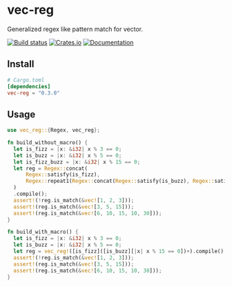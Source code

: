 # vec-reg

Generalized regex like pattern match for vector.

[![Build status](https://github.com/pocket7878/vec-reg/actions/workflows/check.yaml/badge.svg?branch=main)](https://github.com/pocket7878/vec-reg/actions/workflows/check.yml)
[![Crates.io](https://img.shields.io/crates/v/vec-reg)](https://crates.io/crates/vec-reg)
[![Documentation](https://docs.rs/vec-reg/badge.svg)](https://docs.rs/vec-reg)

## Install

```toml
# Cargo.toml
[dependencies]
vec-reg = "0.3.0"
```

## Usage

```rust
use vec_reg::{Regex, vec_reg};

fn build_without_macro() {
  let is_fizz = |x: &i32| x % 3 == 0;
  let is_buzz = |x: &i32| x % 5 == 0;
  let is_fizz_buzz = |x: &i32| x % 15 == 0;
  let reg = Regex::concat(
      Regex::satisfy(is_fizz),
      Regex::repeat1(Regex::concat(Regex::satisfy(is_buzz), Regex::satisfy(is_fizz_buzz))),
  )
  .compile();
  assert!(!reg.is_match(&vec![1, 2, 3]));
  assert!(reg.is_match(&vec![3, 5, 15]));
  assert!(reg.is_match(&vec![6, 10, 15, 10, 30]));
}

fn build_with_macro() {
  let is_fizz = |x: &i32| x % 3 == 0;
  let is_buzz = |x: &i32| x % 5 == 0;
  let reg = vec_reg!([is_fizz]([is_buzz][|x| x % 15 == 0])+).compile();    
  assert!(!reg.is_match(&vec![1, 2, 3]));
  assert!(reg.is_match(&vec![3, 5, 15]));
  assert!(reg.is_match(&vec![6, 10, 15, 10, 30]));
}
```
